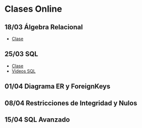# Clases Online

## 18/03 Álgebra Relacional 
- [Clase](https://zoom.us/rec/share/2M4rNeqg1mlOeKvu0mzNY5coMrnUeaa82ygbrvpbzkf-B5owGeUIJLgkBWWf-JvB)

## 25/03 SQL 
- [Clase](https://zoom.us/rec/share/6etpcriv6G5OGLfzwXGDC4V8Aof1X6a80XIZrqUFzx7tk-lij3TX4u1mtgpB77Fa)
- [Videos SQL](https://www.youtube.com/watch?v=Ce-hNjfninU&list=PLleedqq9njXUHhFeOJzgsMThN4bzKtl8c)

## 01/04 Diagrama ER y ForeignKeys


## 08/04 Restricciones de Integridad y Nulos


## 15/04 SQL Avanzado


